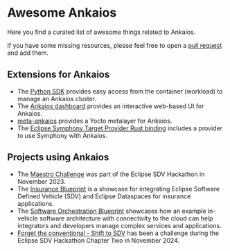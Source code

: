 # Awesome Ankaios

Here you find a curated list of awesome things related to Ankaios.

If you have some missing resources, please feel free to open a [pull request](https://github.com/eclipse-ankaios/ankaios/pulls) and add them.

## Extensions for Ankaios

* The [Python SDK](https://github.com/eclipse-ankaios/ank-sdk-python) provides easy access from the container (workload) to manage an Ankaios cluster.
* The [Ankaios dashboard](https://github.com/eclipse-ankaios-dashboard/ankaios-dashboard) provides an interactive web-based UI for Ankaios.
* [meta-ankaios](https://github.com/mrogonna/meta-ankaios) provides a Yocto metalayer for Ankaios.
* The [Eclipse Symphony Target Provider Rust binding](https://crates.io/crates/symphony) includes a provider to use Symphony with Ankaios.

## Projects using Ankaios

* The [Maestro Challenge](https://github.com/Eclipse-SDV-Hackathon-Accenture/maestro-challenge) was part of the Eclipse SDV Hackathon in November 2023.
* The [Insurance Blueprint](https://github.com/eclipse-sdv-blueprints/insurance) is a showcase for integrating Eclipse Software Defined Vehicle (SDV) and Eclipse Dataspaces for insurance applications.
* The [Software Orchestration Blueprint](https://github.com/eclipse-sdv-blueprints/software-orchestration) showcases how an example in-vehicle software architecture with connectivity to the cloud can help integrators and developers manage complex services and applications.
* [Forget the conventional - Shift to SDV](https://github.com/Eclipse-SDV-Hackathon-Chapter-Two/challenge-shift-to-sdv) has been a challenge during the Eclipse SDV Hackathon Chapter Two in November 2024.
